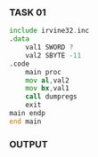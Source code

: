 ### TASK 01
``` asm
include irvine32.inc
.data
	val1 SWORD ?
	val2 SBYTE -11
.code
	main proc
	mov al,val2
	mov bx,val1
	call dumpregs
	exit
main endp
end main 
```
### OUTPUT
